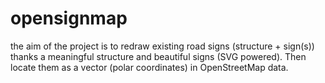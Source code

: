 # opensignmap
the aim of the project is to redraw existing road signs (structure + sign(s)) thanks a meaningful structure and beautiful signs (SVG powered). Then locate them as a vector (polar coordinates) in OpenStreetMap data.
